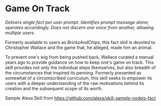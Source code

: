 # Game On Track

_Delivers single fact per user prompt. Identifies prompt message alone; operates accordingly._ 
_Does not discern one voice from another, allowing multiple users._



Formerly available to users as _BricksAndChips_, this fact skill is devoted to Christopher Wallace and the game that, he alleged, made him an animal.

To prevent one's wig from being pushed back, Wallace curated a manual years ago to provide guidance on how to keep one's game on track. This skill provides not only the individual steps themselves, but also breadth of the circumstances that inspired its penning. Formerly presented as somewhat of a circumscribed curriculum, this skill seeks to empower its users with a deeper understanding of the raw motivations behind its creation and the subsequent scope of its worth.

Sample Alexa Skill from https://github.com/alexa/skill-sample-nodejs-fact
